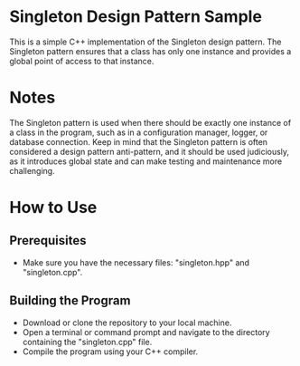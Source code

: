 # Singleton Design Pattern Sample
This is a simple C++ implementation of the Singleton design pattern. The Singleton pattern ensures that a class has only one instance and provides a global point of access to that instance.
# Notes
 The Singleton pattern is used when there should be exactly one instance of a class in the program, such as in a configuration manager, logger, or database connection.
 Keep in mind that the Singleton pattern is often considered a design pattern anti-pattern, and it should be used judiciously, as it introduces global state and can make testing and maintenance more challenging.
# How to Use
## Prerequisites
- Make sure you have the necessary files: "singleton.hpp" and "singleton.cpp".
## Building the Program
- Download or clone the repository to your local machine.
- Open a terminal or command prompt and navigate to the directory containing the "singleton.cpp" file.
- Compile the program using your C++ compiler.
